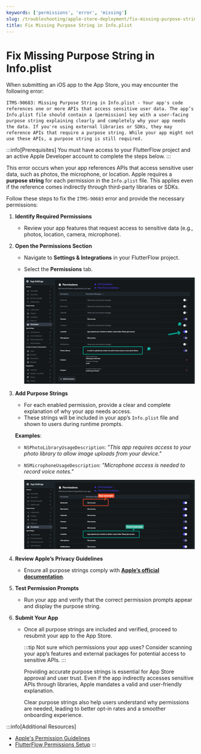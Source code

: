 ```yaml
---
keywords: ['permissions', 'error', 'missing']
slug: /troubleshooting/apple-store-deployment/fix-missing-purpose-string-info-plist
title: Fix Missing Purpose String in Info.plist
---
```


# Fix Missing Purpose String in Info.plist

When submitting an iOS app to the App Store, you may encounter the following error:

   ```text
   ITMS-90683: Missing Purpose String in Info.plist - Your app's code references one or more APIs that access sensitive user data. The app’s Info.plist file should contain a [permission] key with a user-facing purpose string explaining clearly and completely why your app needs the data. If you're using external libraries or SDKs, they may reference APIs that require a purpose string. While your app might not use these APIs, a purpose string is still required.
   ```

:::info[Prerequisites]
You must have access to your FlutterFlow project and an active Apple Developer account to complete the steps below.
:::

This error occurs when your app references APIs that access sensitive user data, such as photos, the microphone, or location. Apple requires a **purpose string** for each permission in the `Info.plist` file. This applies even if the reference comes indirectly through third-party libraries or SDKs.

Follow these steps to fix the `ITMS-90683` error and provide the necessary permissions:

1. **Identify Required Permissions**

   - Review your app features that request access to sensitive data (e.g., photos, location, camera, microphone).

2. **Open the Permissions Section**

   - Navigate to **Settings & Integrations** in your FlutterFlow project.
   - Select the **Permissions** tab.

      ![](../../assets/20250430121321604645.png)

3. **Add Purpose Strings**

   - For each enabled permission, provide a clear and complete explanation of why your app needs access.
   - These strings will be included in your app’s `Info.plist` file and shown to users during runtime prompts.

   **Examples**:

   - `NSPhotoLibraryUsageDescription`: *"This app requires access to your photo library to allow image uploads from your device."*
   - `NSMicrophoneUsageDescription`: *"Microphone access is needed to record voice notes."*

      ![](../../assets/20250430121321961623.png)

4. **Review Apple’s Privacy Guidelines**

   - Ensure all purpose strings comply with **[Apple’s official documentation](https://developer.apple.com/documentation/uikit/protecting_the_user_s_privacy/requesting_access_to_protected_resources)**.

5. **Test Permission Prompts**

   - Run your app and verify that the correct permission prompts appear and display the purpose string.

6. **Submit Your App**

   - Once all purpose strings are included and verified, proceed to resubmit your app to the App Store.

      :::tip
      Not sure which permissions your app uses? Consider scanning your app’s features and external packages for potential access to sensitive APIs.
      :::

      Providing accurate purpose strings is essential for App Store approval and user trust. Even if the app indirectly accesses sensitive APIs through libraries, Apple mandates a valid and user-friendly explanation.

      Clear purpose strings also help users understand why permissions are needed, leading to better opt-in rates and a smoother onboarding experience.


:::info[Additional Resources]
- [Apple's Permission Guidelines](https://developer.apple.com/documentation/uikit/protecting_the_user_s_privacy/requesting_access_to_protected_resources)
- [FlutterFlow Permissions Setup](/settings/permissions)
:::

